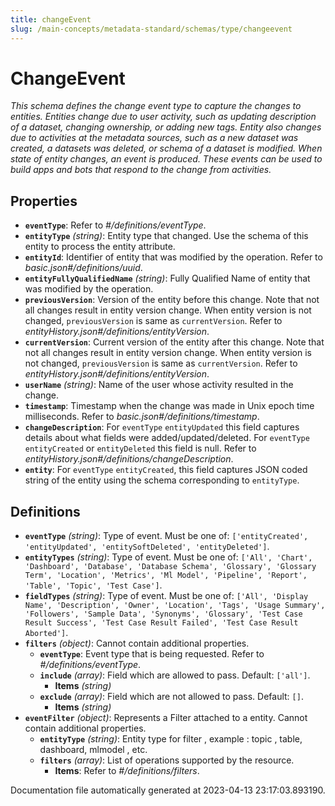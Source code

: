 ```yaml
---
title: changeEvent
slug: /main-concepts/metadata-standard/schemas/type/changeevent
---
```


# ChangeEvent

*This schema defines the change event type to capture the changes to entities. Entities change due to user activity, such as updating description of a dataset, changing ownership, or adding new tags. Entity also changes due to activities at the metadata sources, such as a new dataset was created, a datasets was deleted, or schema of a dataset is modified. When state of entity changes, an event is produced. These events can be used to build apps and bots that respond to the change from activities.*

## Properties

- **`eventType`**: Refer to *#/definitions/eventType*.
- **`entityType`** *(string)*: Entity type that changed. Use the schema of this entity to process the entity attribute.
- **`entityId`**: Identifier of entity that was modified by the operation. Refer to *basic.json#/definitions/uuid*.
- **`entityFullyQualifiedName`** *(string)*: Fully Qualified Name of entity that was modified by the operation.
- **`previousVersion`**: Version of the entity before this change. Note that not all changes result in entity version change. When entity version is not changed, `previousVersion` is same as `currentVersion`. Refer to *entityHistory.json#/definitions/entityVersion*.
- **`currentVersion`**: Current version of the entity after this change. Note that not all changes result in entity version change. When entity version is not changed, `previousVersion` is same as `currentVersion`. Refer to *entityHistory.json#/definitions/entityVersion*.
- **`userName`** *(string)*: Name of the user whose activity resulted in the change.
- **`timestamp`**: Timestamp when the change was made in Unix epoch time milliseconds. Refer to *basic.json#/definitions/timestamp*.
- **`changeDescription`**: For `eventType` `entityUpdated` this field captures details about what fields were added/updated/deleted. For `eventType` `entityCreated` or `entityDeleted` this field is null. Refer to *entityHistory.json#/definitions/changeDescription*.
- **`entity`**: For `eventType` `entityCreated`, this field captures JSON coded string of the entity using the schema corresponding to `entityType`.
## Definitions

- **`eventType`** *(string)*: Type of event. Must be one of: `['entityCreated', 'entityUpdated', 'entitySoftDeleted', 'entityDeleted']`.
- **`entityTypes`** *(string)*: Type of event. Must be one of: `['All', 'Chart', 'Dashboard', 'Database', 'Database Schema', 'Glossary', 'Glossary Term', 'Location', 'Metrics', 'Ml Model', 'Pipeline', 'Report', 'Table', 'Topic', 'Test Case']`.
- **`fieldTypes`** *(string)*: Type of event. Must be one of: `['All', 'Display Name', 'Description', 'Owner', 'Location', 'Tags', 'Usage Summary', 'Followers', 'Sample Data', 'Synonyms', 'Glossary', 'Test Case Result Success', 'Test Case Result Failed', 'Test Case Result Aborted']`.
- **`filters`** *(object)*: Cannot contain additional properties.
  - **`eventType`**: Event type that is being requested. Refer to *#/definitions/eventType*.
  - **`include`** *(array)*: Field which are allowed to pass. Default: `['all']`.
    - **Items** *(string)*
  - **`exclude`** *(array)*: Field which are not allowed to pass. Default: `[]`.
    - **Items** *(string)*
- **`eventFilter`** *(object)*: Represents a Filter attached to a entity. Cannot contain additional properties.
  - **`entityType`** *(string)*: Entity type for filter , example : topic , table, dashboard, mlmodel , etc.
  - **`filters`** *(array)*: List of operations supported by the resource.
    - **Items**: Refer to *#/definitions/filters*.


Documentation file automatically generated at 2023-04-13 23:17:03.893190.
